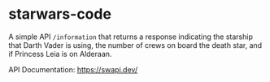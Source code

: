 # starwars-code

A simple API `/information` that returns a response indicating the starship that Darth Vader is using, the number of crews on board the death star, and if
Princess Leia is on Alderaan.

API Documentation:
https://swapi.dev/
